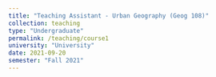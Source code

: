 ```yaml
---
title: "Teaching Assistant - Urban Geography (Geog 108)"
collection: teaching
type: "Undergraduate"
permalink: /teaching/course1
university: "University"
date: 2021-09-20
semester: "Fall 2021"
---
```


